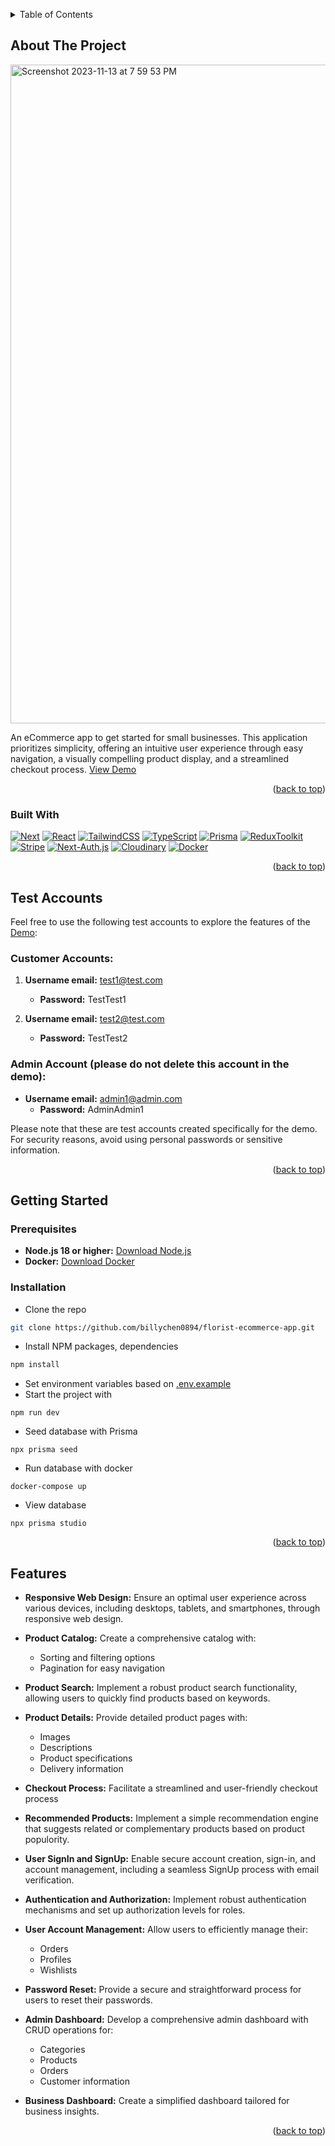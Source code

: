 <a name="readme-top"></a>

<!-- TABLE OF CONTENTS -->
<details>
  <summary>Table of Contents</summary>
  <ol>
    <li>
      <a href="#about-the-project">About The Project</a>
      <ul>
        <li><a href="#built-with">Built With</a></li>
                <li><a href="#test-accounts">Test Accounts</a></li>
      </ul>
    </li>
    <li>
      <a href="#getting-started">Getting Started</a>
      <ul>
        <li><a href="#prerequisites">Prerequisites</a></li>
        <li><a href="#installation">Installation</a></li>
      </ul>
    </li>
    <li><a href="#features">Features</a></li>
  </ol>
</details>



<!-- ABOUT THE PROJECT -->
## About The Project

<img width="1054" alt="Screenshot 2023-11-13 at 7 59 53 PM" src="https://github.com/billychen0894/florist-ecommerce-app/assets/96030408/e93f4aaa-cbf5-432d-857e-27267ada6944">

An eCommerce app to get started for small businesses. This application prioritizes simplicity, offering an intuitive user experience through easy navigation, a visually compelling product display, and a streamlined checkout process.
<a href="https://florist-ecommerce-app.vercel.app/">View Demo</a>

<p align="right">(<a href="#readme-top">back to top</a>)</p>



### Built With
[![Next][Next.js]][Next-url]
[![React][React.js]][React-url]
[![TailwindCSS][TailwindCSS]][TailwindCSS-url]
[![TypeScript][TypeScript]][TypeScript-url]
[![Prisma][Prisma]][Prisma-url]
[![ReduxToolkit][ReduxToolkit]][ReduxToolkit-url]
[![Stripe][Stripe]][Stripe-url]
[![Next-Auth.js][Next-Auth.js]][Next-Auth-url]
[![Cloudinary][Cloudinary]][Cloudinary-url]
[![Docker][Docker]][Docker-url]

<p align="right">(<a href="#readme-top">back to top</a>)</p>

## Test Accounts

Feel free to use the following test accounts to explore the features of the [Demo](https://florist-ecommerce-app.vercel.app/):

### Customer Accounts:

1. **Username email:** test1@test.com
   - **Password:** TestTest1

2. **Username email:** test2@test.com
   - **Password:** TestTest2

### Admin Account (please do not delete this account in the demo):

- **Username email:** admin1@admin.com
  - **Password:** AdminAdmin1

Please note that these are test accounts created specifically for the demo. For security reasons, avoid using personal passwords or sensitive information.

<p align="right">(<a href="#readme-top">back to top</a>)</p>


<!-- GETTING STARTED -->
## Getting Started
### Prerequisites
- **Node.js 18 or higher:** [Download Node.js](https://nodejs.org/)
- **Docker:** [Download Docker](https://www.docker.com/)

### Installation
* Clone the repo
```sh
git clone https://github.com/billychen0894/florist-ecommerce-app.git
```
* Install NPM packages, dependencies
```sh
npm install
```
* Set environment variables based on [.env.example](https://github.com/billychen0894/florist-ecommerce-app/blob/main/.env.example)
* Start the project with
```
npm run dev
```
* Seed database with Prisma
```
npx prisma seed
```
* Run database with docker
```
docker-compose up
```
* View database
```
npx prisma studio
```

<p align="right">(<a href="#readme-top">back to top</a>)</p>

<!-- FEATURES -->
## Features

- **Responsive Web Design:**
  Ensure an optimal user experience across various devices, including desktops, tablets, and smartphones, through responsive web design.

- **Product Catalog:**
  Create a comprehensive catalog with:
  - Sorting and filtering options
  - Pagination for easy navigation

- **Product Search:**
  Implement a robust product search functionality, allowing users to quickly find products based on keywords.

- **Product Details:**
  Provide detailed product pages with:
  - Images
  - Descriptions
  - Product specifications
  - Delivery information

- **Checkout Process:**
  Facilitate a streamlined and user-friendly checkout process

- **Recommended Products:**
  Implement a simple recommendation engine that suggests related or complementary products based on product populority.

- **User SignIn and SignUp:**
  Enable secure account creation, sign-in, and account management, including a seamless SignUp process with email verification.

- **Authentication and Authorization:**
  Implement robust authentication mechanisms and set up authorization levels for roles.

- **User Account Management:**
  Allow users to efficiently manage their:
  - Orders
  - Profiles
  - Wishlists

- **Password Reset:**
  Provide a secure and straightforward process for users to reset their passwords.

- **Admin Dashboard:**
  Develop a comprehensive admin dashboard with CRUD operations for:
  - Categories
  - Products
  - Orders
  - Customer information

- **Business Dashboard:**
  Create a simplified dashboard tailored for business insights.


<p align="right">(<a href="#readme-top">back to top</a>)</p>









<!-- MARKDOWN LINKS & IMAGES -->
<!-- https://www.markdownguide.org/basic-syntax/#reference-style-links -->
[Next.js]: https://img.shields.io/badge/next.js-000000?style=for-the-badge&logo=nextdotjs&logoColor=white
[Next-url]: https://nextjs.org/
[React.js]: https://img.shields.io/badge/React-20232A?style=for-the-badge&logo=react&logoColor=61DAFB
[React-url]: https://reactjs.org/
[TailwindCSS]: https://img.shields.io/badge/tailwindcss-%2338B2AC.svg?style=for-the-badge&logo=tailwind-css&logoColor=white
[TailwindCSS-url]: https://tailwindcss.com/
[TypeScript]: https://img.shields.io/badge/typescript-%23007ACC.svg?style=for-the-badge&logo=typescript&logoColor=white
[TypeScript-url]: https://www.typescriptlang.org/
[Prisma]: https://img.shields.io/badge/Prisma-3982CE?style=for-the-badge&logo=Prisma&logoColor=white
[Prisma-url]: https://www.prisma.io/
[ReduxToolkit]: https://img.shields.io/badge/redux-%23593d88.svg?style=for-the-badge&logo=redux&logoColor=white
[ReduxToolkit-url]: [https://laravel.com](https://redux-toolkit.js.org/)
[Stripe]: https://img.shields.io/badge/Stripe-626CD9?style=for-the-badge&logo=Stripe&logoColor=white
[Stripe-url]: https://stripe.com/en-ca
[Next-Auth.js]: https://img.shields.io/badge/NextAuth-7B00FF?style=for-the-badge&logoColor=white
[Next-Auth-url]: https://next-auth.js.org/
[Cloudinary]: https://img.shields.io/badge/Cloudinary-2962FF?style=for-the-badge
[Cloudinary-url]: https://cloudinary.com/
[Docker]: https://img.shields.io/badge/docker-%230db7ed.svg?style=for-the-badge&logo=docker&logoColor=white
[Docker-url]: https://www.docker.com/
